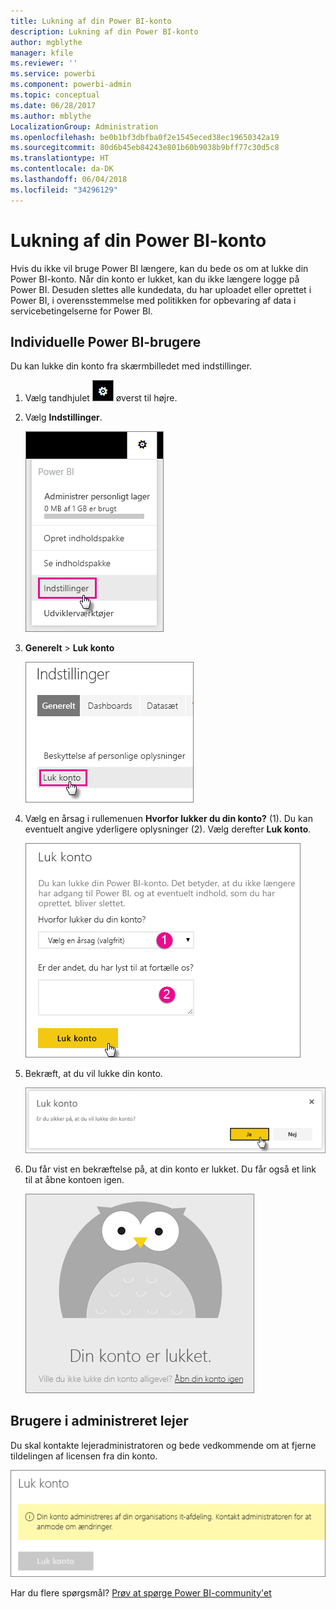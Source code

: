 ```yaml
---
title: Lukning af din Power BI-konto
description: Lukning af din Power BI-konto
author: mgblythe
manager: kfile
ms.reviewer: ''
ms.service: powerbi
ms.component: powerbi-admin
ms.topic: conceptual
ms.date: 06/28/2017
ms.author: mblythe
LocalizationGroup: Administration
ms.openlocfilehash: be0b1bf3dbfba0f2e1545eced38ec19650342a19
ms.sourcegitcommit: 80d6b45eb84243e801b60b9038b9bff77c30d5c8
ms.translationtype: HT
ms.contentlocale: da-DK
ms.lasthandoff: 06/04/2018
ms.locfileid: "34296129"
---
```

# <a name="closing-your-power-bi-account"></a>Lukning af din Power BI-konto
Hvis du ikke vil bruge Power BI længere, kan du bede os om at lukke din Power BI-konto.  Når din konto er lukket, kan du ikke længere logge på Power BI.  Desuden slettes alle kundedata, du har uploadet eller oprettet i Power BI, i overensstemmelse med politikken for opbevaring af data i servicebetingelserne for Power BI.

## <a name="individual-power-bi-users"></a>Individuelle Power BI-brugere
Du kan lukke din konto fra skærmbilledet med indstillinger.

1. Vælg tandhjulet ![](media/service-admin-closing-your-account/gear.png) øverst til højre.
2. Vælg **Indstillinger**.
   
    ![](media/service-admin-closing-your-account/closeaccount-settings.png)
3. **Generelt** > **Luk konto**
   
    ![](media/service-admin-closing-your-account/closeaccount-settings2.png)
4. Vælg en årsag i rullemenuen **Hvorfor lukker du din konto?** (1).  Du kan eventuelt angive yderligere oplysninger (2). Vælg derefter **Luk konto**.
   
    ![](media/service-admin-closing-your-account/closeaccount-settings3.png)
5. Bekræft, at du vil lukke din konto.
   
    ![](media/service-admin-closing-your-account/closeaccount-settings4.png)
6. Du får vist en bekræftelse på, at din konto er lukket. Du får også et link til at åbne kontoen igen.
   
    ![](media/service-admin-closing-your-account/closeaccount-settings5.png)

## <a name="managed-tenant-users"></a>Brugere i administreret lejer
Du skal kontakte lejeradministratoren og bede vedkommende om at fjerne tildelingen af licensen fra din konto.

![](media/service-admin-closing-your-account/closeaccountmanaged.png)

Har du flere spørgsmål? [Prøv at spørge Power BI-community'et](http://community.powerbi.com/)

